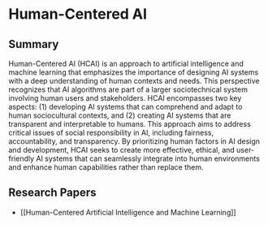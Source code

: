 # Human-Centered AI

## Summary
 Human-Centered AI (HCAI) is an approach to artificial intelligence and machine learning that emphasizes the importance of designing AI systems with a deep understanding of human contexts and needs. This perspective recognizes that AI algorithms are part of a larger sociotechnical system involving human users and stakeholders. HCAI encompasses two key aspects: (1) developing AI systems that can comprehend and adapt to human sociocultural contexts, and (2) creating AI systems that are transparent and interpretable to humans. This approach aims to address critical issues of social responsibility in AI, including fairness, accountability, and transparency. By prioritizing human factors in AI design and development, HCAI seeks to create more effective, ethical, and user-friendly AI systems that can seamlessly integrate into human environments and enhance human capabilities rather than replace them.
## Research Papers

- [[Human-Centered Artificial Intelligence and Machine Learning]]
